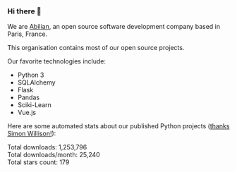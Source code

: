 ### Hi there 👋

We are [Abilian](https://abilian.com/), an open source software development company based in Paris, France.

This organisation contains most of our open source projects.

Our favorite technologies include:

- Python 3
- SQLAlchemy
- Flask
- Pandas
- Sciki-Learn
- Vue.js

Here are some automated stats about our published Python projects
([thanks Simon Willison!][sw-post]):

<!--marker-->
Total downloads: 1,253,796<br>
Total downloads/month: 25,240<br>
Total stars count: 179
<!--end-->

[sw-post]: https://simonwillison.net/2020/Jul/10/self-updating-profile-readme/